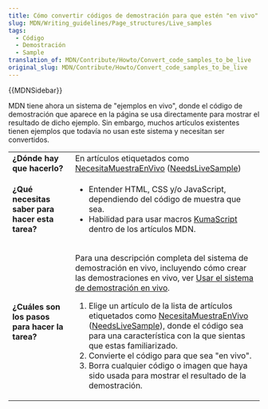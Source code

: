 ```yaml
---
title: Cómo convertir códigos de demostración para que estén "en vivo"
slug: MDN/Writing_guidelines/Page_structures/Live_samples
tags:
  - Código
  - Demostración
  - Sample
translation_of: MDN/Contribute/Howto/Convert_code_samples_to_be_live
original_slug: MDN/Contribute/Howto/Convert_code_samples_to_be_live
---
```


{{MDNSidebar}}

MDN tiene ahora un sistema de "ejemplos en vivo", donde el código de demostración que aparece en la página se usa directamente para mostrar el resultado de dicho ejemplo. Sin embargo, muchos artículos existentes tienen ejemplos que todavía no usan este sistema y necesitan ser convertidos.

<table>
  <tbody>
    <tr>
      <td><strong>¿Dónde hay que hacerlo?</strong></td>
      <td>
        En artículos etiquetados como
        <a href="/es/docs/tag/NeedsLiveSample">NecesitaMuestraEnVivo</a
        > (<a href="/es/docs/tag/NeedsLiveSample">NeedsLiveSample</a>)
      </td>
    </tr>
    <tr>
      <td><strong>¿Qué necesitas saber para hacer esta tarea?</strong></td>
      <td>
        <ul>
          <li>
            Entender HTML, CSS y/o JavaScript, dependiendo del código de muestra
            que sea.
          </li>
          <li>
            Habilidad para usar macros
            <a
              href="https://developer.mozilla.org/es/docs/Project:MDN/Kuma/Introduction_to_KumaScript"
              >KumaScript</a
            >
            dentro de los artículos MDN.
          </li>
        </ul>
      </td>
    </tr>
    <tr>
      <td><strong>¿Cuáles son los pasos para hacer la tarea?</strong></td>
      <td>
        <p>
          Para una descripción completa del sistema de demostración en vivo,
          incluyendo cómo crear las demostraciones en vivo, ver
          <a
            href="/es/docs/Project:MDN/Contributing/Editor_guide/Live_samples"
            >Usar el sistema de demostración en vivo</a
          >.
        </p>
        <ol>
          <li>
            Elige un artículo de la lista de artículos etiquetados como
            <a
              style="text-decoration: underline"
              href="/es/docs/tag/NeedsLiveSample"
              >NecesitaMuestraEnVivo</a
            >
            (<a href="/es/docs/tag/NeedsLiveSample">NeedsLiveSample</a>),
            donde el código sea para una característica con la que sientas que
            estas familiarizado.
          </li>
          <li>Convierte el código para que sea "en vivo".</li>
          <li>
            Borra cualquier código o imagen que haya sido usada para mostrar el
            resultado de la demostración.
          </li>
        </ol>
        <p></p>
      </td>
    </tr>
  </tbody>
</table>
